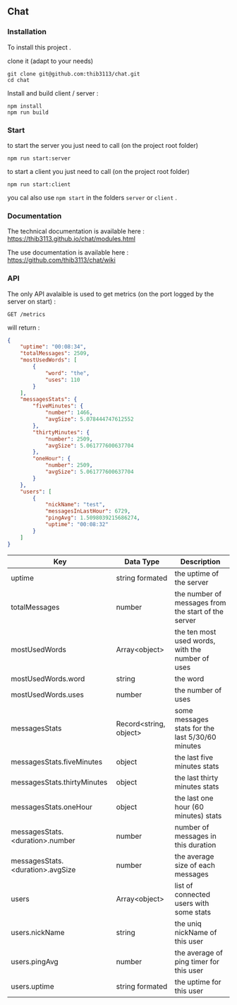 
## Chat

### Installation
To install this project .

clone it (adapt to your needs)
```  
git clone git@github.com:thib3113/chat.git  
cd chat  
```  
Install and build client / server :
```  
npm install  
npm run build  
```  
### Start

to start the server you just need to call (on the project root folder)
```  
npm run start:server  
```  

to start a client you just need to call (on the project root folder)
```  
npm run start:client  
```  

you cal also use `npm start` in the folders `server` or `client` .

### Documentation
The technical documentation is available here : https://thib3113.github.io/chat/modules.html

The use documentation is available here : https://github.com/thib3113/chat/wiki

### API
The only API avalaible is used to get metrics (on the port logged by the server on start) :
```
GET /metrics
```
will return :
```json
{
    "uptime": "00:08:34",
    "totalMessages": 2509,
    "mostUsedWords": [
        {
            "word": "the",
            "uses": 110
        }
    ],
    "messagesStats": {
        "fiveMinutes": {
            "number": 1466,
            "avgSize": 5.078444747612552
        },
        "thirtyMinutes": {
            "number": 2509,
            "avgSize": 5.061777600637704
        },
        "oneHour": {
            "number": 2509,
            "avgSize": 5.061777600637704
        }
    },
    "users": [
        {
            "nickName": "test",
            "messagesInLastHour": 6729,
            "pingAvg": 1.5098039215686274,
            "uptime": "00:08:32"
        }
    ]
}

```

| Key | Data Type | Description|
|--|--|--|
| uptime | string formated | the uptime of the server |
| totalMessages | number | the number of messages from the start of the server |
| mostUsedWords | Array\<object> | the ten most used words, with the number of uses |
| mostUsedWords.word | string | the word |
| mostUsedWords.uses | number | the number of uses |
| messagesStats | Record\<string, object> | some messages stats for the last 5/30/60 minutes |
| messagesStats.fiveMinutes | object | the last five minutes stats |
| messagesStats.thirtyMinutes | object | the last thirty minutes stats |
| messagesStats.oneHour | object | the last one hour (60 minutes) stats |
| messagesStats.\<duration>.number | number | number of messages in this duration |
| messagesStats.\<duration>.avgSize | number | the average size of each messages |
| users | Array\<object>  | list of connected users with some stats |
| users.nickName | string | the uniq nickName of this user |
| users.pingAvg | number | the average of ping timer for this user |
| users.uptime | string formated | the uptime for this user |
